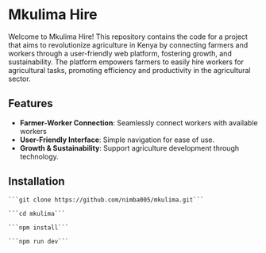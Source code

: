 # Mkulima Hire
Welcome to Mkulima Hire! This repository contains the code for a project that aims to revolutionize agriculture in Kenya by connecting farmers and workers through a user-friendly web platform, fostering growth, and sustainability. The platform empowers farmers to easily hire workers for agricultural tasks, promoting efficiency and productivity in the agricultural sector.

## Features
- **Farmer-Worker Connection**: Seamlessly connect workers with available workers
- **User-Friendly Interface**: Simple navigation for ease of use.
- **Growth & Sustainability**: Support agriculture development through technology.

## Installation
    ```git clone https://github.com/nimba005/mkulima.git```

    ```cd mkulima```

    ```npm install```

    ```npm run dev```